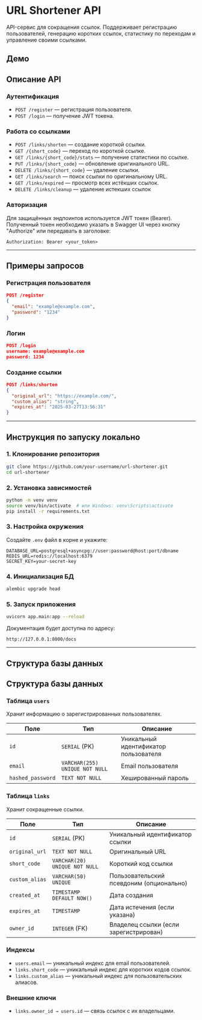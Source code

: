 # URL Shortener API

API-сервис для сокращения ссылок. Поддерживает регистрацию пользователей, генерацию коротких ссылок, статистику по переходам и управление своими ссылками.

## Демо


## Описание API

### Аутентификация
- `POST /register` — регистрация пользователя.
- `POST /login` — получение JWT токена.

### Работа со ссылками
- `POST /links/shorten` — создание короткой ссылки.
- `GET /{short_code}` — переход по короткой ссылке.
- `GET /links/{short_code}/stats` — получение статистики по ссылке.
- `PUT /links/{short_code}` — обновление оригинального URL.
- `DELETE /links/{short_code}` — удаление ссылки.
- `GET /links/search` — поиск ссылки по оригинальному URL.
- `GET /links/expired` — просмотр всех истёкших ссылок.
- `DELETE /links/cleanup` — удаление истекших ссылок

### Авторизация
Для защищённых эндпоинтов используется JWT токен (Bearer).
Полученный токен необходимо указать в Swagger UI через кнопку "Authorize" или передавать в заголовке:

```
Authorization: Bearer <your_token>
```

---

## Примеры запросов

### Регистрация пользователя
```json
POST /register
{
  "email": "example@example.com",
  "password": "1234"
}
```

### Логин
```json
POST /login
username: example@example.com
password: 1234
```

### Создание ссылки
```json
POST /links/shorten
{
  "original_url": "https://example.com/",
  "custom_alias": "string",
  "expires_at": "2025-03-27T13:56:31"
}
```

---

## Инструкция по запуску локально

### 1. Клонирование репозитория
```bash
git clone https://github.com/your-username/url-shortener.git
cd url-shortener
```

### 2. Установка зависимостей
```bash
python -m venv venv
source venv/bin/activate  # или Windows: venv\Scripts\activate
pip install -r requirements.txt
```

### 3. Настройка окружения

Создайте `.env` файл в корне и укажите:

```
DATABASE_URL=postgresql+asyncpg://user:password@host:port/dbname
REDIS_URL=redis://localhost:6379
SECRET_KEY=your-secret-key
```

### 4. Инициализация БД
```bash
alembic upgrade head
```

### 5. Запуск приложения
```bash
uvicorn app.main:app --reload
```

Документация будет доступна по адресу:
```
http://127.0.0.1:8000/docs
```

---

## Структура базы данных

## Структура базы данных

### Таблица `users`
Хранит информацию о зарегистрированных пользователях.

| Поле            | Тип          | Описание                     |
|----------------|-------------|------------------------------|
| `id`          | `SERIAL` (PK) | Уникальный идентификатор пользователя |
| `email`       | `VARCHAR(255) UNIQUE NOT NULL` | Email пользователя |
| `hashed_password` | `TEXT NOT NULL` | Хешированный пароль |

### Таблица `links`
Хранит сокращенные ссылки.

| Поле            | Тип          | Описание                     |
|----------------|-------------|------------------------------|
| `id`          | `SERIAL` (PK) | Уникальный идентификатор ссылки |
| `original_url` | `TEXT NOT NULL` | Оригинальный URL |
| `short_code`  | `VARCHAR(20) UNIQUE NOT NULL` | Короткий код ссылки |
| `custom_alias` | `VARCHAR(50) UNIQUE` | Пользовательский псевдоним (опционально) |
| `created_at`  | `TIMESTAMP DEFAULT NOW()` | Дата создания |
| `expires_at`  | `TIMESTAMP` | Дата истечения (если указана) |
| `owner_id`    | `INTEGER` (FK) | Владелец ссылки (если зарегистрирован) |

### Индексы
- `users.email` — уникальный индекс для email пользователей.
- `links.short_code` — уникальный индекс для коротких кодов ссылок.
- `links.custom_alias` — уникальный индекс для пользовательских алиасов.

### Внешние ключи
- `links.owner_id → users.id` — связь ссылок с их владельцами.
